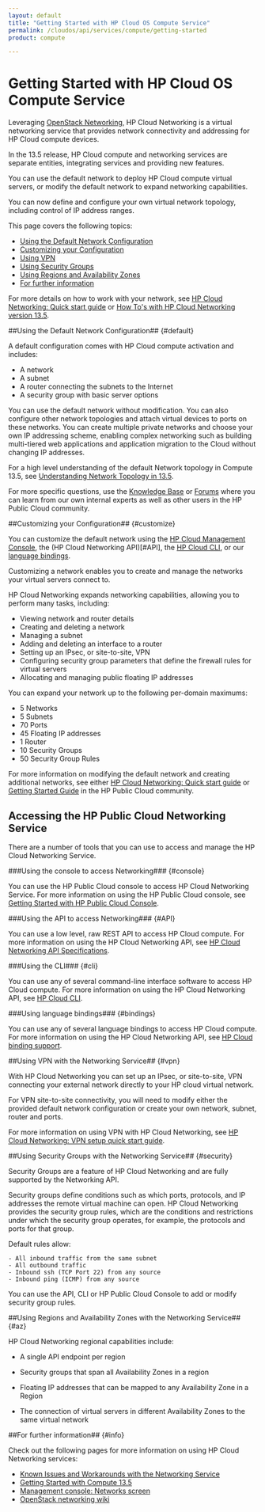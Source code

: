 ```yaml
---
layout: default
title: "Getting Started with HP Cloud OS Compute Service"
permalink: /cloudos/api/services/compute/getting-started
product: compute

---
```

# Getting Started with HP Cloud OS Compute Service #

<!-- modeled after HP Cloud Networking Getting Started (network.getting.started.md) -->

Leveraging [OpenStack Networking](http://www.openstack.org/software/openstack-networking/), HP Cloud Networking is a virtual networking service that provides network connectivity and addressing for HP Cloud compute devices. 

In the 13.5 release, HP Cloud compute and networking services are separate entities, integrating services and providing new features. 

You can use the default network to deploy HP Cloud compute virtual servers, or modify the default network to expand networking capabilities.

You can now define and configure your own virtual network topology, including control of IP address ranges.

This page covers the following topics:

* [Using the Default Network Configuration](#Overview)
* [Customizing your Configuration](#customize)
* [Using VPN](#vpn)
* [Using Security Groups](#security)
* [Using Regions and Availability Zones](#az)
* [For further information](#info)

For more details on how to work with your network, see [HP Cloud Networking: Quick start guide](/compute/network-quick-start) or [How To's with HP Cloud Networking version 13.5](/compute/networks/howto/).

##Using the Default Network Configuration## {#default}

A default configuration comes with HP Cloud compute activation and includes:

* A network 
* A subnet
* A router connecting the subnets to the Internet
* A security group with basic server options

You can use the default network without modification. You can also configure other network topologies and attach virtual devices to ports on these networks. You can create multiple private networks and choose your own IP addressing scheme, enabling complex networking such as building multi-tiered web applications and application migration to the Cloud without changing IP addresses.

For a high level understanding of the default Network topology in Compute 13.5, see [Understanding Network Topology in 13.5](https://community.hpcloud.com/article/understanding-network-topology-135). 

For more specific questions, use the [Knowledge Base](https://community.hpcloud.com/search/knowledge/network	) or [Forums](https://community.hpcloud.com/search/forum/network) where you can learn from our own internal experts as well as other users in the HP Public Cloud community.


##Customizing your Configuration## {#customize}

You can customize the default network using the [HP Cloud Management Console](#console), the (HP Cloud Networking API)[#API], the [HP Cloud CLI](#cli), or our [language bindings](#bindings). 

Customizing a network enables you to create and manage the networks your virtual servers connect to.

HP Cloud Networking expands networking capabilities, allowing you to perform many tasks, including:

- Viewing network and router details
- Creating and deleting a network
- Managing a subnet
- Adding and deleting an interface to a router
- Setting up an IPsec, or site-to-site, VPN
- Configuring security group parameters that define the firewall rules for virtual servers
- Allocating and managing public floating IP addresses

You can expand your network up to the following per-domain maximums:

* 5 Networks
* 5 Subnets
* 70 Ports
* 45 Floating IP addresses
* 1 Router
* 10 Security Groups
* 50 Security Group Rules

For more information on modifying the default network and creating additional networks, see either [HP Cloud Networking: Quick start guide](/compute/network-quick-start/) or [Getting Started Guide](https://community.hpcloud.com/article/getting-started-guide) in the HP Public Cloud community.

## Accessing the HP Public Cloud Networking Service ##

There are a  number of tools that you can use to access and manage the HP Cloud Networking Service.

###Using the console to access Networking### {#console}

You can use the HP Public Cloud console to access HP Cloud Networking Service. For more information on using the HP Public Cloud console, see [Getting Started with HP Public Cloud Console](/hpcloudconsole).


###Using the API to access Networking### {#API}
 
You can use a low level, raw REST API to access HP Cloud compute. For more information on using the HP Cloud Networking API, see [HP Cloud Networking API Specifications](/api/v13/networking).

###Using the CLI### {#cli}

You can use any of several command-line interface software to access HP Cloud compute. For more information on using the HP Cloud Networking API, see [HP Cloud CLI](/cli/).

###Using language bindings### {#bindings}

You can use any of several language bindings to access HP Cloud compute. For more information on using the HP Cloud Networking API, see [HP Cloud binding support](/bindings/).

##Using VPN with the Networking Service## {#vpn}

With HP Cloud Networking you can set up an IPsec, or site-to-site, VPN connecting your external network directly to your HP cloud virtual network.

For VPN site-to-site connectivity, you will need to modify either the provided default network configuration or create your own network, subnet, router and ports.

For more information on using VPN with HP Cloud Networking, see [HP Cloud Networking: VPN setup quick start guide](/compute/vpn-quickstart).

##Using Security Groups with the Networking Service## {#security}

Security Groups are a feature of HP Cloud Networking and are fully supported by the Networking API. 

Security groups define conditions such as which ports, protocols, and IP addresses the remote virtual machine can open. HP Cloud Networking provides the security group rules, which are the conditions and restrictions under which the security group operates, for example, the protocols and ports for that group.

Default rules allow:

	- All inbound traffic from the same subnet 
	- All outbound traffic
	- Inbound ssh (TCP Port 22) from any source
	- Inbound ping (ICMP) from any source 

You can use the API, CLI or HP Public Cloud Console to add or modify security group rules.


##Using Regions and Availability Zones with the Networking Service## {#az}

HP Cloud Networking regional capabilities include: 

* A single API endpoint per region

* Security groups that span all Availability Zones in a region

* Floating IP addresses that can be mapped to any Availability Zone in a Region

* The connection of virtual servers in different Availability Zones to the same virtual network


##For further information## {#info} 

Check out the following pages for more information on using HP Cloud Networking services:

- [Known Issues and Workarounds with the Networking Service](/compute/network/known-issues/)
- [Getting Started with Compute 13.5](https://community.hpcloud.com/article/getting-started-compute-135)
- [Management console: Networks screen](http://docs.hpcloud.com/mc/compute/networks/)
- [OpenStack networking wiki](https://wiki.openstack.org/wiki/Quantum)